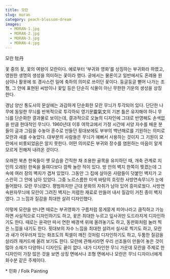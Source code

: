 ```yaml
---
title: 모란
slug: moran
category: peach-blossom-dream
images:
  - MORAN-1.jpg
  - MORAN-2.jpg
  - MORAN-3.jpg
  - MORAN-4.jpg
---
```


모란 牡丹

꽃 중의 꽃, 꽃의 여왕이 모란이다. 예로부터 ‘부귀와 영화’를 상징하는 부귀화라 하였고, 영원한 생명의 생성을 의미하는 꽃이라 했다. 궁에서는 물론이고 일반에서도 혼례용 원삼이나 활옷에 또 경사스런 일에 축하의 의미로 쓰이던 꽃이다. 둥글둥글 뻗어 나가는 조형, 그 안에 표현된 씨방이나 꽃잎 등은 단순히 식물이 아닌 무한한 기운의 생성을 상징한다.

경남 양산 통도사의 문살에는 과감하게 단순화한 모란 무늬가 투각되어 있다. 단단한 나무에 동일한 무늬를 반복적으로 투각하되 영기문靈氣文의 기본 틀은 유지해야 하니 무늬를 단순화한 결과물로 보이는데, 결과적으로 오늘의 디자인에 그대로 반영해도 손색없을 만큼 현대적인 무늬다. 1960년대 이후 여학교에서 가정 시간에 서양 자수를 배운 분들이 글과 그림을 수놓아 혼수로 만들던 횟대보에도 부부의 백년해로를 기원하는 의미로 모란과 새를 수놓았다. 대부분의 사람들은 무늬가 예뻐서 사용하는 것이지 그 기원이 모란에서 비롯되었음은 알지 못한다. 어떤 의미로든 부귀와 장수를 염원하는 마음이 알게 모르게 전해져 내려온 것이다.

오래전 북촌 한옥들이 옛 모습을 간직한 채 조용한 골목을 유지하던 때, 개축 관계로 지인의 오래된 한옥을 들여다보다 깜짝 놀란 적이 있다. 방 안의 벽지 한쪽이 찢겼는데 그 속에 여러 장의 벽지가 겹쳐 있었다. 그동안 그 집에 살아온 사람들이 덧붙인 벽지가 고스란히 그 안에 남아 있었다. 그중 노르스름한 미색 바탕의 흐릿한 사방연속무늬가 눈에 들어왔다. 모란 무늬였다. 평범하지만 근대 문화의 자취가 남아 있어 흥미로웠다. 사방연속완자무늬에 모란이 그려진 벽지는 저렴한 재료로 만들어 내서 질감이 거친 종이 벽지였다. 그 느낌과 질감을 최대한 살려 디자인했다.

이렇게 모란을 만나면 때로는 부귀영화가 구름처럼 뭉게뭉게 피어나라고 큼직하고 가능하면 사실적으로 디자인하기도 하고, 꽃은 최대한 누르고 잎사귀만 도드라지게 디자인하기도 한다. 때로는 윤곽만 따서 연한 배경색 위에 올려놓기도 하고, 동판화처럼 눌러 찍은 느낌을 내기도 한다. 횟대보의 자수 느낌을 최대한 살려서 실사로 찍기도 하고, 모란과 새가 어우러져 있는 화조도의 픽셀이 깨진 것처럼 디자인하기도 하고, 두툼한 질감을 살리려 재커드에 올려 보기도 한다. 모란에 관해서라면 우리 선조들이 만들어 놓은 것이 많아 소재가 다양하니 디자인도 끝이 없다. 내가 디자인한 무늬 가운데 모란을 주제로 한 디자인이 가장 많은 것을 보면 상징 면에서나 조형 면에서나 모란은 무늬 디자이너에게 화수분 같은 주제이다.

&#x2A; 민화 / Folk Painting
